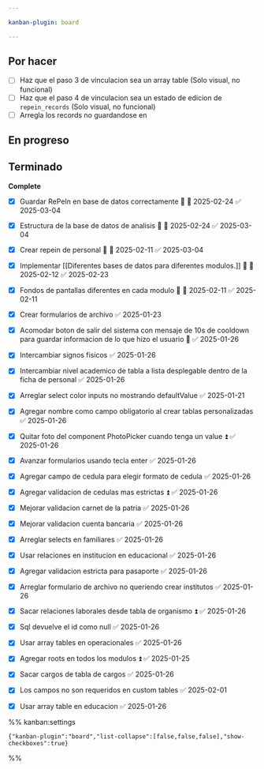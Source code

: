```yaml
---

kanban-plugin: board

---
```


## Por hacer
- [ ] Haz que el paso 3 de vinculacion sea un array table (Solo visual, no funcional)
- [ ] Haz que el paso 4 de vinculacion sea un estado de edicion de `repein_records` (Solo visual, no funcional)
- [ ] Arregla los records no guardandose en 

## En progreso


## Terminado

**Complete**
- [x] Guardar RePeIn en base de datos correctamente 🔺 📅 2025-02-24 ✅ 2025-03-04
- [x] Estructura de la base de datos de analisis 🔺 📅 2025-02-24 ✅ 2025-03-04
- [x] Crear repein de personal 🔺 📅 2025-02-11 ✅ 2025-03-04
- [x] Implementar [[Diferentes bases de datos para diferentes modulos.]] 🔺 📅 2025-02-12 ✅ 2025-02-23
- [x] Fondos de pantallas diferentes en cada modulo 🔺 📅 2025-02-11 ✅ 2025-02-11
- [x] Crear formularios de archivo ✅ 2025-01-23
- [x] Acomodar boton de salir del sistema con mensaje de 10s de cooldown para guardar informacion de lo que hizo el usuario 🔼 ✅ 2025-01-26
- [x] Intercambiar signos fisicos ✅ 2025-01-26
- [x] Intercambiar nivel academico de tabla a lista desplegable dentro de la ficha de personal ✅ 2025-01-26
- [x] Arreglar select color inputs no mostrando defaultValue ✅ 2025-01-21
- [x] Agregar nombre como campo obligatorio al crear tablas personalizadas ✅ 2025-01-26
- [x] Quitar foto del component PhotoPicker cuando tenga un value ⏫ ✅ 2025-01-26
- [x] Avanzar formularios usando tecla enter ✅ 2025-01-26
- [x] Agregar campo de cedula para elegir formato de cedula ✅ 2025-01-26
- [x] Agregar validacion de cedulas mas estrictas ⏫ ✅ 2025-01-26
- [x] Mejorar validacion carnet de la patria ✅ 2025-01-26
- [x] Mejorar validacion cuenta bancaria ✅ 2025-01-26
- [x] Arreglar selects en familiares ✅ 2025-01-26
- [x] Usar relaciones en institucion en educacional ✅ 2025-01-26
- [x] Agregar validacion estricta para pasaporte ✅ 2025-01-26
- [x] Arreglar formulario de archivo no queriendo crear institutos ✅ 2025-01-26
- [x] Sacar relaciones laborales desde tabla de organismo ⏫ ✅ 2025-01-26
- [x] Sql devuelve el id como null ✅ 2025-01-26
- [x] Usar array tables en operacionales ✅ 2025-01-26
- [x] Agregar roots en todos los modulos ⏫ ✅ 2025-01-25
- [x] Sacar cargos de tabla de cargos ✅ 2025-01-26
- [x] Los campos no son requeridos en custom tables ✅ 2025-02-01
- [x] Usar array table en educacion ✅ 2025-01-26




%% kanban:settings
```
{"kanban-plugin":"board","list-collapse":[false,false,false],"show-checkboxes":true}
```
%%